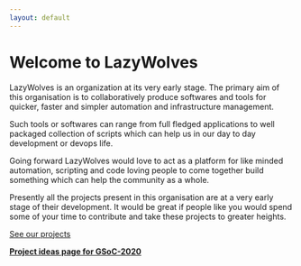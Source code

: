 ```yaml
---
layout: default
---
```


# Welcome to LazyWolves

LazyWolves is an organization at its very early stage. The primary aim of this organisation
is to collaboratively produce softwares and tools for quicker, faster and simpler automation
and infrastructure management. 

Such tools or softwares can range from full fledged applications
to well packaged collection of scripts which can help us in our day to day development or
devops life.

Going forward LazyWolves would love to act as a platform for like minded automation, scripting
and code loving people to come together build something which can help the community as a whole.

Presently all the projects present in this organisation are at a very early stage of their development.
It would be great if people like you would spend some of your time to contribute and take these
projects to greater heights.

[See our projects](./projects.html)

**[Project ideas page for GSoC-2020](./gsoc-2020.html)**
